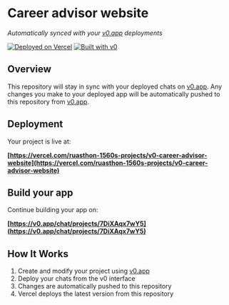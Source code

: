 # Career advisor website

*Automatically synced with your [v0.app](https://v0.app) deployments*

[![Deployed on Vercel](https://img.shields.io/badge/Deployed%20on-Vercel-black?style=for-the-badge&logo=vercel)](https://vercel.com/ruasthon-1560s-projects/v0-career-advisor-website)
[![Built with v0](https://img.shields.io/badge/Built%20with-v0.app-black?style=for-the-badge)](https://v0.app/chat/projects/7DiXAqx7wY5)

## Overview

This repository will stay in sync with your deployed chats on [v0.app](https://v0.app).
Any changes you make to your deployed app will be automatically pushed to this repository from [v0.app](https://v0.app).

## Deployment

Your project is live at:

**[https://vercel.com/ruasthon-1560s-projects/v0-career-advisor-website](https://vercel.com/ruasthon-1560s-projects/v0-career-advisor-website)**

## Build your app

Continue building your app on:

**[https://v0.app/chat/projects/7DiXAqx7wY5](https://v0.app/chat/projects/7DiXAqx7wY5)**

## How It Works

1. Create and modify your project using [v0.app](https://v0.app)
2. Deploy your chats from the v0 interface
3. Changes are automatically pushed to this repository
4. Vercel deploys the latest version from this repository
